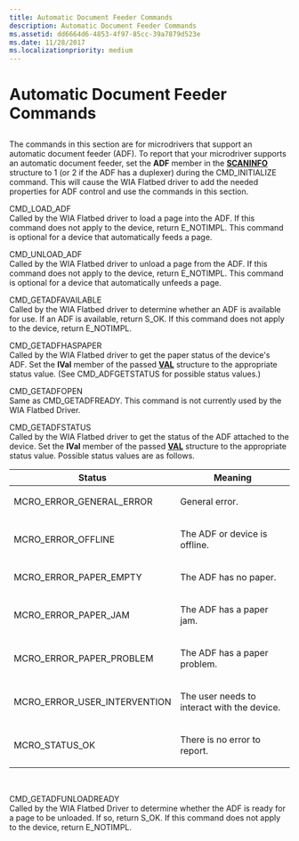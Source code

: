 ```yaml
---
title: Automatic Document Feeder Commands
description: Automatic Document Feeder Commands
ms.assetid: dd6664d6-4853-4f97-85cc-39a7879d523e
ms.date: 11/28/2017
ms.localizationpriority: medium
---
```


# Automatic Document Feeder Commands


## <span id="ddk_automatic_document_feeder_commands_si"></span><span id="DDK_AUTOMATIC_DOCUMENT_FEEDER_COMMANDS_SI"></span>


The commands in this section are for microdrivers that support an automatic document feeder (ADF). To report that your microdriver supports an automatic document feeder, set the **ADF** member in the [**SCANINFO**](https://msdn.microsoft.com/library/windows/hardware/ff547361) structure to 1 (or 2 if the ADF has a duplexer) during the CMD\_INITIALIZE command. This will cause the WIA Flatbed driver to add the needed properties for ADF control and use the commands in this section.

<span id="CMD_LOAD_ADF"></span><span id="cmd_load_adf"></span>CMD\_LOAD\_ADF  
Called by the WIA Flatbed driver to load a page into the ADF. If this command does not apply to the device, return E\_NOTIMPL. This command is optional for a device that automatically feeds a page.

<span id="CMD_UNLOAD_ADF"></span><span id="cmd_unload_adf"></span>CMD\_UNLOAD\_ADF  
Called by the WIA Flatbed driver to unload a page from the ADF. If this command does not apply to the device, return E\_NOTIMPL. This command is optional for a device that automatically unfeeds a page.

<span id="CMD_GETADFAVAILABLE"></span><span id="cmd_getadfavailable"></span>CMD\_GETADFAVAILABLE  
Called by the WIA Flatbed driver to determine whether an ADF is available for use. If an ADF is available, return S\_OK. If this command does not apply to the device, return E\_NOTIMPL.

<span id="CMD_GETADFHASPAPER"></span><span id="cmd_getadfhaspaper"></span>CMD\_GETADFHASPAPER  
Called by the WIA Flatbed driver to get the paper status of the device's ADF. Set the **lVal** member of the passed [**VAL**](https://msdn.microsoft.com/library/windows/hardware/ff548627) structure to the appropriate status value. (See CMD\_ADFGETSTATUS for possible status values.)

<span id="CMD_GETADFOPEN"></span><span id="cmd_getadfopen"></span>CMD\_GETADFOPEN  
Same as CMD\_GETADFREADY. This command is not currently used by the WIA Flatbed Driver.

<span id="CMD_GETADFSTATUS"></span><span id="cmd_getadfstatus"></span>CMD\_GETADFSTATUS  
Called by the WIA Flatbed driver to get the status of the ADF attached to the device. Set the **lVal** member of the passed [**VAL**](https://msdn.microsoft.com/library/windows/hardware/ff548627) structure to the appropriate status value. Possible status values are as follows.

<table>
<colgroup>
<col width="50%" />
<col width="50%" />
</colgroup>
<thead>
<tr class="header">
<th>Status</th>
<th>Meaning</th>
</tr>
</thead>
<tbody>
<tr class="odd">
<td><p>MCRO_ERROR_GENERAL_ERROR</p></td>
<td><p>General error.</p></td>
</tr>
<tr class="even">
<td><p>MCRO_ERROR_OFFLINE</p></td>
<td><p>The ADF or device is offline.</p></td>
</tr>
<tr class="odd">
<td><p>MCRO_ERROR_PAPER_EMPTY</p></td>
<td><p>The ADF has no paper.</p></td>
</tr>
<tr class="even">
<td><p>MCRO_ERROR_PAPER_JAM</p></td>
<td><p>The ADF has a paper jam.</p></td>
</tr>
<tr class="odd">
<td><p>MCRO_ERROR_PAPER_PROBLEM</p></td>
<td><p>The ADF has a paper problem.</p></td>
</tr>
<tr class="even">
<td><p>MCRO_ERROR_USER_INTERVENTION</p></td>
<td><p>The user needs to interact with the device.</p></td>
</tr>
<tr class="odd">
<td><p>MCRO_STATUS_OK</p></td>
<td><p>There is no error to report.</p></td>
</tr>
</tbody>
</table>

 

<span id="CMD_GETADFUNLOADREADY"></span><span id="cmd_getadfunloadready"></span>CMD\_GETADFUNLOADREADY  
Called by the WIA Flatbed Driver to determine whether the ADF is ready for a page to be unloaded. If so, return S\_OK. If this command does not apply to the device, return E\_NOTIMPL.

 

 





